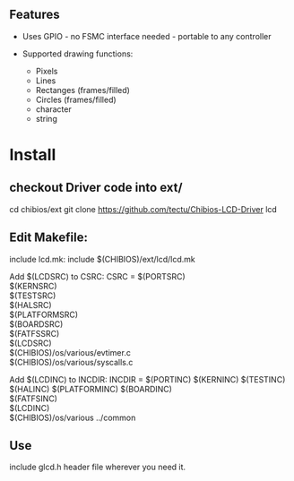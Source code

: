 ## Features

- Uses GPIO - no FSMC interface needed - portable to any controller



- Supported drawing functions:

	- Pixels
	- Lines
	- Rectanges (frames/filled)
	- Circles (frames/filled)
	- character
	- string

 
 
 
 

# Install

## checkout Driver code into ext/
cd chibios/ext
git clone https://github.com/tectu/Chibios-LCD-Driver lcd

## Edit Makefile:
include lcd.mk:
	include $(CHIBIOS)/ext/lcd/lcd.mk

Add $(LCDSRC) to CSRC:
	CSRC = $(PORTSRC) \
	       $(KERNSRC) \
	       $(TESTSRC) \
	       $(HALSRC) \
	       $(PLATFORMSRC) \
	       $(BOARDSRC) \
	       $(FATFSSRC) \
	       $(LCDSRC) \
	       $(CHIBIOS)/os/various/evtimer.c \
	       $(CHIBIOS)/os/various/syscalls.c

Add $(LCDINC) to INCDIR:
	INCDIR = $(PORTINC) $(KERNINC) $(TESTINC) \
	         $(HALINC) $(PLATFORMINC) $(BOARDINC) \
	         $(FATFSINC) \
	         $(LCDINC) \
	         $(CHIBIOS)/os/various ../common

## Use
include glcd.h header file wherever you need it.

